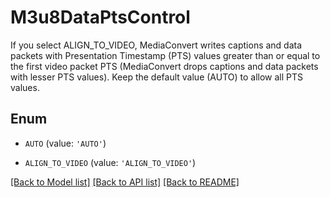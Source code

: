 # M3u8DataPtsControl

If you select ALIGN_TO_VIDEO, MediaConvert writes captions and data packets with Presentation Timestamp (PTS) values greater than or equal to the first video packet PTS (MediaConvert drops captions and data packets with lesser PTS values). Keep the default value (AUTO) to allow all PTS values.

## Enum

* `AUTO` (value: `'AUTO'`)

* `ALIGN_TO_VIDEO` (value: `'ALIGN_TO_VIDEO'`)

[[Back to Model list]](../README.md#documentation-for-models) [[Back to API list]](../README.md#documentation-for-api-endpoints) [[Back to README]](../README.md)


